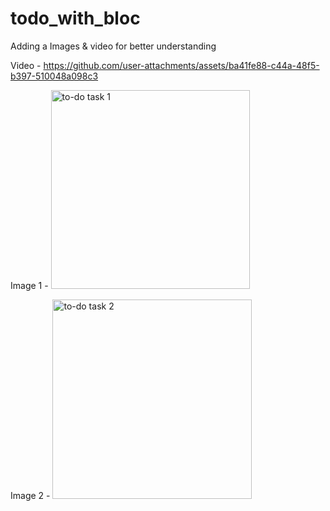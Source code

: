 # todo_with_bloc
Adding a Images & video for better understanding

Video - 
https://github.com/user-attachments/assets/ba41fe88-c44a-48f5-b397-510048a098c3

Image 1 - 
<img width="318" alt="to-do task 1" src="https://github.com/user-attachments/assets/039675c9-1551-418b-ad37-d016bba14b9a">

Image 2 -
<img width="319" alt="to-do task 2" src="https://github.com/user-attachments/assets/35da08a1-0273-4d43-acc2-ca318ae0d3ee">
